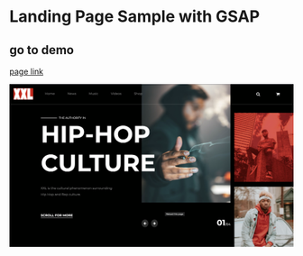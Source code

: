 # Landing Page Sample with GSAP

## go to demo

[page link](https://www.example.com)

![page](ss.png)
